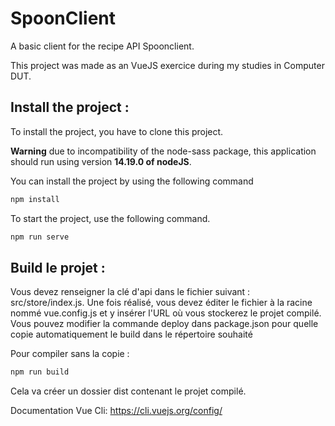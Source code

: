 # SpoonClient

A basic client for the recipe API Spoonclient.

This project was made as an VueJS exercice during my studies in Computer DUT.  

## Install the project :

To install the project, you have to clone this project. 

**Warning** due to incompatibility of the node-sass package, this application should run using version **14.19.0 of nodeJS**.

You can install the project by using the following command

```bash
npm install
```
To start the project, use the following command. 
```bash
npm run serve
```

## Build le projet :

Vous devez renseigner la clé d'api dans le fichier suivant : src/store/index.js.
Une fois réalisé, vous devez éditer le fichier à la racine nommé vue.config.js et y insérer l'URL où vous stockerez le projet compilé.
Vous pouvez modifier la commande deploy dans package.json pour quelle copie automatiquement le build dans le répertoire souhaité

Pour compiler sans la copie : 
```bash
npm run build
```
Cela va créer un dossier dist contenant le projet compilé.

Documentation Vue Cli: https://cli.vuejs.org/config/
